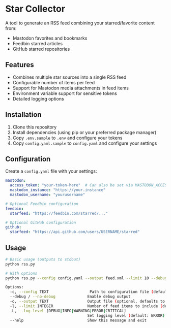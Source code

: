 # Star Collector

A tool to generate an RSS feed combining your starred/favorite content from:
- Mastodon favorites and bookmarks
- Feedbin starred articles
- GitHub starred repositories

## Features

- Combines multiple star sources into a single RSS feed
- Configurable number of items per feed
- Support for Mastodon media attachments in feed items
- Environment variable support for sensitive tokens
- Detailed logging options

## Installation

1. Clone this repository
2. Install dependencies (using pip or your preferred package manager)
3. Copy `.env.sample` to `.env` and configure your tokens
4. Copy `config.yaml.sample` to `config.yaml` and configure your settings

## Configuration

Create a `config.yaml` file with your settings:

```yaml
mastodon:
  access_token: "your-token-here"  # Can also be set via MASTODON_ACCESS_TOKEN env var
  mastodon_instance: "https://your.instance"
  mastodon_username: "yourusername"

# Optional Feedbin configuration
feedbin:
  starfeed: "https://feedbin.com/starred/..."

# Optional GitHub configuration
github:
  starfeed: "https://api.github.com/users/USERNAME/starred"
```

## Usage

```bash
# Basic usage (outputs to stdout)
python rss.py

# With options
python rss.py --config config.yaml --output feed.xml --limit 10 --debug

Options:
  -c, --config TEXT                  Path to configuration file (default: config.yaml)
  --debug / --no-debug              Enable debug output
  -o, --output TEXT                 Output file (optional, defaults to stdout)
  -l, --limit INTEGER               Number of feed items to include (default: 5)
  -L, --log-level [DEBUG|INFO|WARNING|ERROR|CRITICAL]
                                    Set logging level (default: ERROR)
  --help                            Show this message and exit
```

